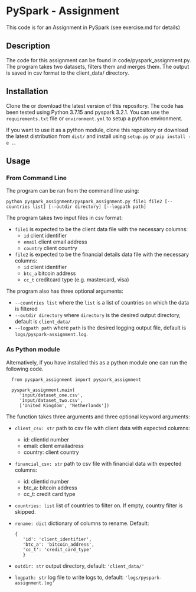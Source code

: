 # PySpark - Assignment
This code is for an Assignment in PySpark (see exercise.md for details)

## Description
The code for this assignment can be found in code/pyspark_assignment.py. The program takes two datasets,
filters them and merges them. The output is saved in csv format to the client_data/ directory. 

## Installation
Clone the or download the latest version of this repository. The code has been tested using Python 3.7.15 and pyspark 3.2.1. You can use the `requirements.txt` file or `environment.yml` to setup a python environment. 

If you want to use it as a python module, clone this repository or download the latest distribution from `dist/` and install using `setup.py` or `pip install -e .`.

## Usage

### From Command Line
The program can be ran from the command line using:
 
 `python pyspark_assignment/pyspark_assignment.py file1 file2 [--countries list] [--outdir directory] [--logpath path]`

 The program takes two input files in csv format:
 * `file1` is expected to be the client data file with the necessary columns:
    * `id` client identifier
    * `email` client email address
    * `country` client country
 * `file2` is expected to be the financial details data file with the necessary columns:
    * `id` client identifier
    * `btc_a` bitcoin address
    * `cc_t` creditcard type (e.g. mastercard, visa)

The program also has three optional arguments:
* `--countries list` where the `list` is a list of countries on which the data is filtered
* `--outdir directory` where `directory` is the desired output directory, default is `client_data/`
* `--logpath path` where `path` is the desired logging output file, default is `logs/pyspark-assignment.log`.
### As Python module
Alternatively, if you have installed this as a python module one can run the following code.

      from pyspark_assignment import pyspark_assignment

      pyspark_assignment.main(
         'input/dataset_one.csv', 
         'input/dataset_two.csv', 
         ['United Kingdom', 'Netherlands'])
   

The function takes three arguments and three optional keyword arguments:

* `client_csv: str` path to csv file with client data with expected columns:
    * id: clientid number
    * email: client emailadress
    * country: client country
* `financial_csv: str` path to csv file with financial data with expected columns:
    * id: clientid number
    * btc_a: bitcoin address
    * cc_t: credit card type
* `countries: list` list of countries to filter on. If empty, country filter is skipped. 
* `rename: dict` dictionary of columns to rename. Default: 

      {
         'id': 'client_identifier',
         'btc_a': 'bitcoin_address',
         'cc_t': 'credit_card_type'
         }
* `outdir: str` output directory, default: `'client_data/'`
* `logpath: str` log file to write logs to, default: `'logs/pyspark-assignment.log'`
